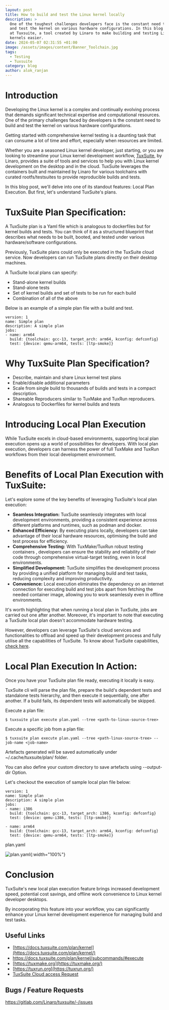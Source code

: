 ```yaml
---
layout: post
title: How to build and test the Linux kernel locally
description: >
  One of the toughest challenges developers face is the constant need to build
  and test the kernel on various hardware configurations. In this blog we look
  at Tuxsuite, a tool created by Linaro to make building and testing Linux
  kernels easier. 
date: 2024-05-07 02:31:55 +01:00
image: /assets/images/content/Banner_Toolchain.jpg
tags:
  - Testing
  - Tuxsuite
category: blog
author: alok_ranjan
---
```

# Introduction

Developing the Linux kernel is a complex and continually evolving process that demands significant technical expertise and computational resources. One of the primary challenges faced by developers is the constant need to build and test the kernel on various hardware configurations. 

Getting started with comprehensive kernel testing is a daunting task that can consume  a lot of time and effort, especially when resources are limited.

Whether you are a seasoned Linux kernel developer, just starting, or you are looking to streamline your Linux kernel development workflow, [TuxSuite](https://tuxsuite.com/), by Linaro, provides a suite of tools and services to help you with Linux kernel development on the desktop and in the cloud. TuxSuite leverages the containers built and maintained by Linaro for various toolchains with curated rootfs/testsuites to provide reproducible builds and tests.

In this blog post, we'll delve into one of its standout features: Local Plan Execution. But first, let's understand TuxSuite's plans.

# TuxSuite Plan Specification:

A TuxSuite plan is a Yaml file which is analogous to dockerfiles but for kernel builds and tests. You can think of it as a structured blueprint that describes  what needs to be built, booted, and tested under various hardware/software configurations. 

Previously, TuxSuite plans could only be executed in the TuxSuite cloud service. Now  developers can  run TuxSuite plans directly on their desktop machines.

A TuxSuite local plans can specify:

* Stand-alone kernel builds
* Stand-alone tests
* Set of kernel builds and set of tests to be run for each build
* Combination of all of the above

Below is an example of a simple plan file with a build and test.

```
version: 1
name: Simple plan
description: A simple plan
jobs:
- name: arm64
  build: {toolchain: gcc-13, target_arch: arm64, kconfig: defconfig}
  test: {device: qemu-arm64, tests: [ltp-smoke]}
```

# Why TuxSuite Plan Specification?

* Describe, maintain and share Linux kernel test plans
* Enable/disable additional parameters
* Scale from single build to thousands of builds and tests in a compact description.
* Shareable Reproducers similar to TuxMake and TuxRun reproducers.
* Analogous to Dockerfiles for kernel builds and tests

# Introducing Local Plan Execution

While TuxSuite excels in cloud-based environments, supporting  local plan execution opens up a world of possibilities for developers. With local plan execution, developers can harness the power of full TuxMake and TuxRun workflows  from their local development environment. 

# Benefits of Local Plan Execution with TuxSuite:

Let's explore some of the key benefits of leveraging TuxSuite's local plan execution:

* **Seamless Integration:** TuxSuite seamlessly integrates with local development environments, providing a consistent experience across different platforms and runtimes, such as podman and docker.
* **Enhanced Efficiency:** By executing plans locally, developers can take advantage of their local hardware resources, optimising the build and test process for efficiency.
* **Comprehensive Testing:** With TuxMake/TuxRun robust testing containers , developers can ensure the stability and reliability of their code through comprehensive virtual-target testing, even in local environments.
* **Simplified Development:** TuxSuite simplifies the development process by providing a unified platform for managing build and test tasks, reducing complexity and improving productivity.
* **Convenience:** Local execution eliminates the dependency on an internet connection for executing build and test jobs apart from fetching the needed container image, allowing you to work seamlessly even in offline environments.

It's worth highlighting that when running a local plan in TuxSuite, jobs are carried out one after another. Moreover, it's important to note that executing a TuxSuite local plan doesn't accommodate hardware testing.

However, developers can leverage TuxSuite's cloud services and functionalities to offload and speed up their development process and fully utilise all the capabilities of TuxSuite. To know about TuxSuite capabilities, [check here](https://learn.tuxsuite.com/features/).

# Local Plan Execution In Action:

Once you have your TuxSuite plan file ready, executing it locally is easy.

TuxSuite cli will parse the plan file, prepare the build's dependent tests and standalone tests hierarchy, and then execute it sequentially, one after another. If a build fails, its dependent tests will automatically be skipped. 

Execute a plan file:

`$ tuxsuite plan execute plan.yaml --tree <path-to-linux-source-tree>`

Execute a specific job from a  plan file:

`$ tuxsuite plan execute plan.yaml --tree <path-linux-source-tree> --job-name <job-name>`

Artefacts generated will be saved automatically under  ~/.cache/tuxsuite/plan/ folder.

You can also define your custom directory to save artefacts using --output-dir 
Option.

Let's checkout the execution of sample local plan file below:

```
version: 1
name: Simple plan
description: A simple plan
jobs:
- name: i386
  build: {toolchain: gcc-13, target_arch: i386, kconfig: defconfig}
  test: {device: qemu-i386, tests: [ltp-smoke]}

- name: arm64
  build: {toolchain: gcc-13, target_arch: arm64, kconfig: defconfig}
  test: {device: qemu-arm64, tests: [ltp-smoke]}
```

plan.yaml

![plan.yaml](/assets/images/content/plan-yaml.gif" "Plan Yaml"){:width="100%"}

# Conclusion

TuxSuite's new local plan execution feature brings increased development speed, potential cost savings, and offline work convenience to Linux kernel developer desktops. 

By incorporating this feature into your workflow, you can significantly enhance your Linux kernel development experience for managing build and test tasks.

## Useful Links

* [https://docs.tuxsuite.com/plan/kernel](https://docs.tuxsuite.com/plan/kernel/)
* <https://docs.tuxsuite.com/plan/kernel/subcommands/#execute>
* [https://tuxmake.org](https://tuxmake.org/)
* [https://tuxrun.org](https://tuxrun.org/)
* [TuxSuite Cloud access Request](https://docs.google.com/forms/d/e/1FAIpQLSdbYpVhYphuqD25nkZzx8vYlkLGib63Q9vADBd9-10iUNkHjQ/viewform)

## Bugs / Feature Requests

<https://gitlab.com/Linaro/tuxsuite/-/issues>
